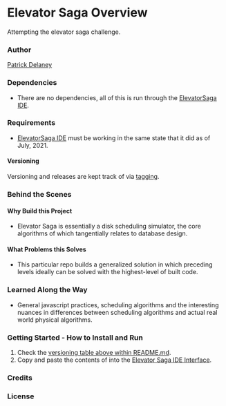 # Elevator Saga Overview

Attempting the elevator saga challenge.

### Author

[Patrick Delaney](patdel.com)

### Dependencies

* There are no dependencies, all of this is run through the [ElevatorSaga IDE](https://play.elevatorsaga.com/).

### Requirements

* [ElevatorSaga IDE](https://play.elevatorsaga.com/) must be working in the same state that it did as of July, 2021.

#### Versioning

Versioning and releases are kept track of via [tagging](/notes/tagging_releases.md).

### Behind the Scenes

#### Why Build this Project

* Elevator Saga is essentially a disk scheduling simulator, the core algorithms of which tangentially relates to database design.

#### What Problems this Solves

* This particular repo builds a generalized solution in which preceding levels ideally can be solved with the highest-level of built code.

### Learned Along the Way

* General javascript practices, scheduling algorithms and the interesting nuances in differences between scheduling algorithms and actual real world physical algorithms.

### Getting Started - How to Install and Run

1. Check the [versioning table above within README.md](/README.md#Versioning).
2. Copy and paste the contents of [](/main.js) into the [Elevator Saga IDE Interface]().



### Credits



### License
